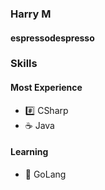 ### Harry M
#### espressodespresso

### Skills 
#### Most Experience
* #️⃣ CSharp
* ☕ Java

#### Learning
* 🚦 GoLang


<!--
**espressodespresso/espressodespresso** is a ✨ _special_ ✨ repository because its `README.md` (this file) appears on your GitHub profile.

Here are some ideas to get you started:

- 🔭 I’m currently working on ...
- 🌱 I’m currently learning ...
- 👯 I’m looking to collaborate on ...
- 🤔 I’m looking for help with ...
- 💬 Ask me about ...
- 📫 How to reach me: ...
- 😄 Pronouns: ...
- ⚡ Fun fact: ...
-->
